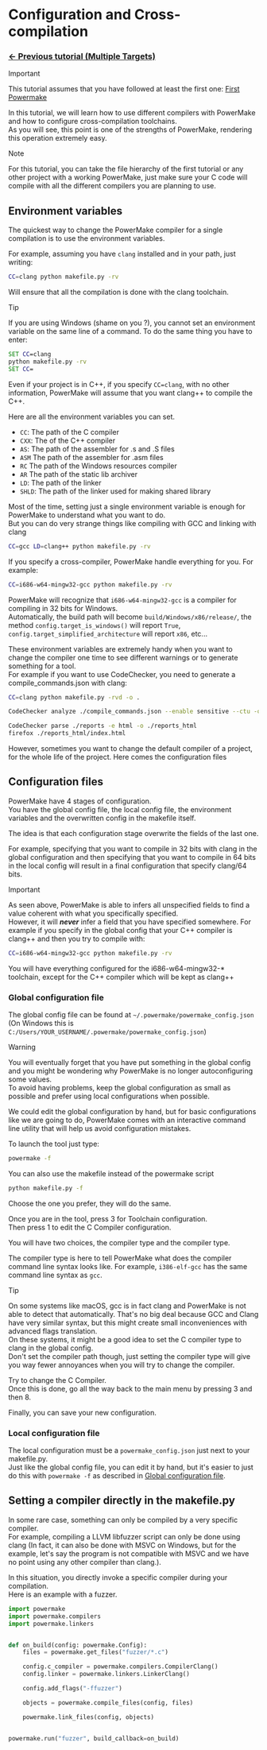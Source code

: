 # Configuration and Cross-compilation

### [<- Previous tutorial (Multiple Targets)](../03-multiple-targets/README.md)

> [!IMPORTANT]  
> This tutorial assumes that you have followed at least the first one: [First Powermake](../01-first-powermake/README.md)


In this tutorial, we will learn how to use different compilers with PowerMake and how to configure cross-compilation toolchains.  
As you will see, this point is one of the strengths of PowerMake, rendering this operation extremely easy.


> [!NOTE]  
> For this tutorial, you can take the file hierarchy of the first tutorial or any other project with a working PowerMake, just make sure your C code will compile with all the different compilers you are planning to use.

## Environment variables

The quickest way to change the PowerMake compiler for a single compilation is to use the environment variables.

For example, assuming you have `clang` installed and in your path, just writing:
```sh
CC=clang python makefile.py -rv
```
Will ensure that all the compilation is done with the clang toolchain.

> [!TIP]  
> If you are using Windows (shame on you ?), you cannot set an environment variable on the same line of a command.
> To do the same thing you have to enter:
> ```bat
> SET CC=clang
> python makefile.py -rv
> SET CC=
> ```

Even if your project is in C++, if you specify `CC=clang`, with no other information, PowerMake will assume that you want clang++ to compile the C++.

Here are all the environment variables you can set.
- `CC`: The path of the C compiler
- `CXX`: The of the C++ compiler
- `AS`: The path of the assembler for .s and .S files
- `ASM` The path of the assembler for .asm files
- `RC` The path of the Windows resources compiler
- `AR` The path of the static lib archiver
- `LD`: The path of the linker
- `SHLD`: The path of the linker used for making shared library

Most of the time, setting just a single environment variable is enough for PowerMake to understand what you want to do.  
But you can do very strange things like compiling with GCC and linking with clang
```sh
CC=gcc LD=clang++ python makefile.py -rv
```

If you specify a cross-compiler, PowerMake handle everything for you.
For example:
```sh
CC=i686-w64-mingw32-gcc python makefile.py -rv
```
PowerMake will recognize that `i686-w64-mingw32-gcc` is a compiler for compiling in 32 bits for Windows.  
Automatically, the build path will become `build/Windows/x86/release/`, the method `config.target_is_windows()` will report `True`, `config.target_simplified_architecture` will report `x86`, etc...

These environment variables are extremely handy when you want to change the compiler one time to see different warnings or to generate something for a tool.  
For example if you want to use CodeChecker, you need to generate a compile_commands.json with clang:
```sh
CC=clang python makefile.py -rvd -o .

CodeChecker analyze ./compile_commands.json --enable sensitive --ctu -o ./reports

CodeChecker parse ./reports -e html -o ./reports_html
firefox ./reports_html/index.html
```

However, sometimes you want to change the default compiler of a project, for the whole life of the project. Here comes the configuration files

## Configuration files

PowerMake have 4 stages of configuration.  
You have the global config file, the local config file, the environment variables and the overwritten config in the makefile itself.

The idea is that each configuration stage overwrite the fields of the last one.

For example, specifying that you want to compile in 32 bits with clang in the global configuration and then specifying that you want to compile in 64 bits in the local config will result in a final configuration that specify clang/64 bits.

> [!IMPORTANT]  
> As seen above, PowerMake is able to infers all unspecified fields to find a value coherent with what you specifically specified.  
> However, it will ***never*** infer a field that you have specified somewhere. For example if you specify in the global config that your C++ compiler is clang++ and then you try to compile with:
> ```sh
> CC=i686-w64-mingw32-gcc python makefile.py -rv
> ```
> You will have everything configured for the i686-w64-mingw32-* toolchain, except for the C++ compiler which will be kept as clang++

### Global configuration file

The global config file can be found at `~/.powermake/powermake_config.json` (On Windows this is `C:/Users/YOUR_USERNAME/.powermake/powermake_config.json`)

> [!WARNING]  
> You will eventually forget that you have put something in the global config and you might be wondering why PowerMake is no longer autoconfiguring some values.  
> To avoid having problems, keep the global configuration as small as possible and prefer using local configurations when possible.


We could edit the global configuration by hand, but for basic configurations like we are going to do, PowerMake comes with an interactive command line utility that will help us avoid configuration mistakes.

To launch the tool just type:
```sh
powermake -f
```
You can also use the makefile instead of the powermake script
```sh
python makefile.py -f
```

Choose the one you prefer, they will do the same.

Once you are in the tool, press 3 for Toolchain configuration.  
Then press 1 to edit the C Compiler configuration.


You will have two choices, the compiler type and the compiler type.

The compiler type is here to tell PowerMake what does the compiler command line syntax looks like. For example, `i386-elf-gcc` has the same command line syntax as `gcc`.

> [!TIP]  
> On some systems like macOS, gcc is in fact clang and PowerMake is not able to detect that automatically. That's no big deal because GCC and Clang have very similar syntax, but this might create small inconveniences with advanced flags translation.  
> On these systems, it might be a good idea to set the C compiler type to clang in the global config.  
> Don't set the compiler path though, just setting the compiler type will give you way fewer annoyances when you will try to change the compiler.


Try to change the C Compiler.  
Once this is done, go all the way back to the main menu by pressing 3 and then 8.

Finally, you can save your new configuration.

### Local configuration file

The local configuration must be a `powermake_config.json` just next to your makefile.py.  
Just like the global config file, you can edit it by hand, but it's easier to just do this with `powermake -f` as described in [Global configuration file](#global-configuration-file).


## Setting a compiler directly in the makefile.py

In some rare case, something can only be compiled by a very specific compiler.  
For example, compiling a LLVM libfuzzer script can only be done using clang (In fact, it can also be done with MSVC on Windows, but for the example, let's say the program is not compatible with MSVC and we have no point using any other compiler than clang.).

In this situation, you directly invoke a specific compiler during your compilation.  
Here is an example with a fuzzer.

```py
import powermake
import powermake.compilers
import powermake.linkers


def on_build(config: powermake.Config):
    files = powermake.get_files("fuzzer/*.c")

    config.c_compiler = powermake.compilers.CompilerClang()
    config.linker = powermake.linkers.LinkerClang()

    config.add_flags("-ffuzzer")

    objects = powermake.compile_files(config, files)

    powermake.link_files(config, objects)


powermake.run("fuzzer", build_callback=on_build)
```
